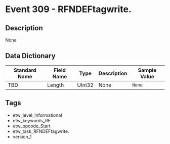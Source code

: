 # Event 309 - RFNDEFtagwrite.

## Description
None

## Data Dictionary
|Standard Name|Field Name|Type|Description|Sample Value|
|---|---|---|---|---|
|TBD|Length|UInt32|None|`None`|

## Tags
* etw_level_Informational
* etw_keywords_RF
* etw_opcode_Start
* etw_task_RFNDEFtagwrite.
* version_1